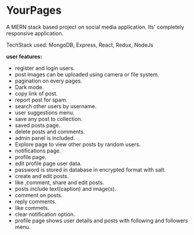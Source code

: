 # YourPages

A MERN stack based project on social media application.
Its' completely responsive application.

<!-- 
![light](https://github.com/Ayush-ken14/YourPages/assets/82118453/0d770124-e360-4dca-b101-cf788bcd753f)
![dark](https://github.com/Ayush-ken14/YourPages/assets/82118453/c50a7daf-3187-48ba-bbcd-50083cb7dd7a)
![login](https://github.com/Ayush-ken14/YourPages/assets/82118453/6d205e5b-14e8-4506-9f48-f06a47ebc5ba)
![register](https://github.com/Ayush-ken14/YourPages/assets/82118453/237d1f33-942a-4705-a240-79795507ee60)
 -->
TechStack used: MongoDB, Express, React, Redux, NodeJs 

**user features:**
 - register and login users. 
 - post images can be uploaded using camera or file system.
 - pagination on every pages.
 - Dark mode.
 - copy link of post.
 - report post for spam.
 - search other users by username.
 - user suggestions menu. 
 - save any post to collection.
 - saved posts page.
 - delete posts and comments.
 - admin panel is included.
 - Explore page to view other posts by random users.
 - notifications page.
 - profile page.
 - edit profile page user data.
 - password is stored in database in encrypted format with salt.
 - create and edit posts.
 - like ,comment, share and edit posts.
 - posts include text(caption) and image(s).
 - comment on posts.
 - reply comments.
 - like commets.
 - clear notification option.
 - profile page shows user details and posts with following and followers menu.
